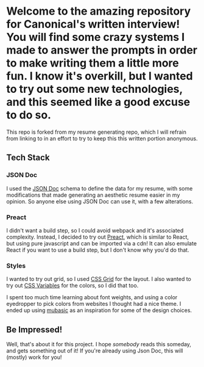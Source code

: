 # Welcome to the amazing repository for Canonical's written interview! You will find some crazy systems I made to answer the prompts in order to make writing them a little more fun. I know it's overkill, but I wanted to try out some new technologies, and this seemed like a good excuse to do so.

This repo is forked from my resume generating repo, which I will refrain from linking to in an effort to try to keep this this written portion anonymous.

## Tech Stack

### JSON Doc
I used the [JSON Doc](https://jsonresume.org/) schema to define the data for my resume, with some modifications that made generating an aesthetic resume easier in my opinion. So anyone else using JSON Doc can use it, with a few alterations.

### Preact
I didn't want a build step, so I could avoid webpack and it's associated complexity. Instead, I decided to try out [Preact](https://preactjs.com/), which is similar to React, but using pure javascript and can be imported via a cdn! It can also emulate React if you want to use a build step, but I don't know why you'd do that.

### Styles
I wanted to try out grid, so I used [CSS Grid](https://developer.mozilla.org/en-US/docs/Web/CSS/CSS_Grid_Layout) for the layout. I also wanted to try out [CSS Variables](https://developer.mozilla.org/en-US/docs/Web/CSS/Using_CSS_variables) for the colors, so I did that too.

I spent too much time learning about font weights, and using a color eyedropper to pick colors from websites I thought had a nice theme. I ended up using [mubasic](https://www.mubasic.com/) as an inspiration for some of the design choices.


## Be Impressed!

Well, that's about it for this project. I hope _somebody_ reads this someday, and gets something out of it! If you're already using Json Doc, this will (mostly) work for you!
